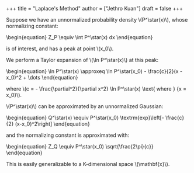 +++
title = "Laplace's Method"
author = ["Jethro Kuan"]
draft = false
+++

Suppose we have an unnormalized probability density \\(P^\star(x)\\),
whose normalizing constant:

\begin{equation}
Z_P \equiv \int P^\star(x) dx
\end{equation}

is of interest, and has a peak at point \\(x_0\\).

We perform a Taylor expansion of \\(\ln P^\star(x)\\) at this peak:

\begin{equation}
\ln P^\star(x) \approxeq \ln P^\star(x_0) - \frac{c}{2}(x - x_0)^2 + \dots
\end{equation}

where \\(c = - \frac{\partial^2}{\partial x^2} \ln P^\star(x) \text{
where } {x = x_0}\\).

\\(P^\star(x)\\) can be approximated by an unnormalized Gaussian:

\begin{equation}
Q^\star(x) \equiv P^\star(x_0) \textrm{exp}\left[- \frac{c}{2} (x-x\_0)^2\right]
\end{equation}

and the normalizing constant is approximated with:

\begin{equation}
Z_Q \equiv P^\star(x_0) \sqrt{\frac{2\pi}{c}}
\end{equation}

This is easily generalizable to a K-dimensional space \\(\mathbf{x}\\).
